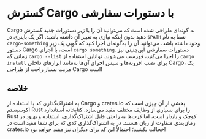 # گسترش Cargo با دستورات سفارشی

Cargo به گونه‌ای طراحی شده است که می‌توانید آن را با زیر دستورات جدید گسترش دهید بدون اینکه نیازی به تغییر آن داشته باشید. اگر یک باینری در `$PATH` شما به نام `cargo-something` وجود داشته باشد، می‌توانید آن را به‌گونه‌ای اجرا کنید که گویی یک زیر دستور Cargo است، با اجرای `cargo something`. دستورات سفارشی این‌چنینی نیز زمانی که `cargo --list` را اجرا می‌کنید، فهرست می‌شوند. توانایی استفاده از `cargo install` برای نصب افزونه‌ها و سپس اجرای آن‌ها به‌مانند ابزارهای داخلی Cargo، یک مزیت بسیار راحت از طراحی Cargo است!

## خلاصه

به اشتراک‌گذاری کد با استفاده از Cargo و crates.io بخشی از آن چیزی است که اکوسیستم Rust را برای بسیاری از وظایف مختلف مفید می‌سازد. کتابخانه استاندارد Rust کوچک و پایدار است، اما کرت‌ها به راحتی قابل اشتراک‌گذاری، استفاده و بهبود در زمان‌بندی متفاوت از زبان هستند. در به اشتراک‌گذاری کدی که برای شما مفید است در crates.io خجالت نکشید؛ احتمالاً این کد برای دیگران نیز مفید خواهد بود!